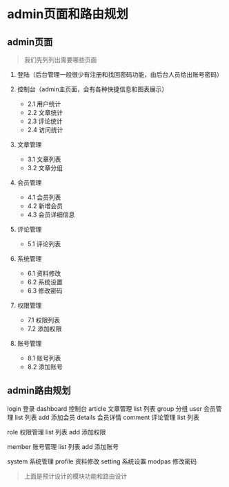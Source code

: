 # admin页面和路由规划
## admin页面
> 我们先列列出需要哪些页面
1. 登陆（后台管理一般很少有注册和找回密码功能，由后台人员给出账号密码）
2. 控制台（admin主页面，会有各种快捷信息和图表展示）
    - 2.1 用户统计
    - 2.2 文章统计
    - 2.3 评论统计
    - 2.4 访问统计
    
3. 文章管理
    - 3.1 文章列表
    - 3.2 文章分组
    
4. 会员管理
    - 4.1 会员列表
    - 4.2 新增会员
    - 4.3 会员详细信息
    
5. 评论管理
    - 5.1 评论列表
    
6. 系统管理
    - 6.1 资料修改
    - 6.2 系统设置
    - 6.3 修改密码
    
7. 权限管理
    - 7.1 权限列表
    - 7.2 添加权限
    
8. 账号管理
    - 8.1 账号列表
    - 8.2 添加账号   
    
## admin路由规划

login  登录
dashboard 控制台
article   文章管理
    list    列表
    group   分组
user      会员管理
    list    列表
    add     添加会员
    details    会员详情
comment   评论管理
    list    列表
    
role      权限管理
    list    列表
    add     添加权限

member    账号管理
    list    列表
    add     添加账号
    
system    系统管理
    profile  资料修改
    setting  系统设置
    modpas   修改密码

> 上面是预计设计的模块功能和路由设计
